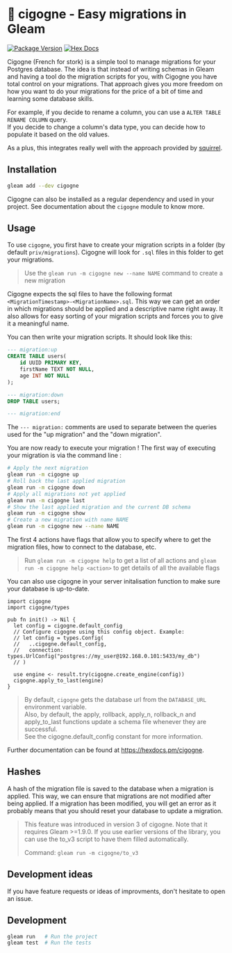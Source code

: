 # 🪽 cigogne - Easy migrations in Gleam

[![Package Version](https://img.shields.io/hexpm/v/cigogne)](https://hex.pm/packages/cigogne)
[![Hex Docs](https://img.shields.io/badge/hex-docs-ffaff3)](https://hexdocs.pm/cigogne/)

Cigogne (French for stork) is a simple tool to manage migrations for your Postgres database.
The idea is that instead of writing schemas in Gleam and having a tool do the migration scripts for you,
with Cigogne you have total control on your migrations. That approach gives you more freedom on how you want to do
your migrations for the price of a bit of time and learning some database skills.

For example, if you decide to rename a column, you can use a `ALTER TABLE RENAME COLUMN` query.  
If you decide to change a column's data type, you can decide how to populate it based on the old values.

As a plus, this integrates really well with the approach provided by [squirrel](https://hexdocs.pm/squirrel/).

## Installation

```sh
gleam add --dev cigogne
```

Cigogne can also be installed as a regular dependency and used in your project. See documentation about the `cigogne` module to know more.

## Usage

To use `cigogne`, you first have to create your migration scripts in a folder (by default `priv/migrations`).
Cigogne will look for `.sql` files in this folder to get your migrations.

> Use the `gleam run -m cigogne new --name NAME` command to create a new migration

Cigogne expects the sql files to have the following format `<MigrationTimestamp>-<MigrationName>.sql`. This way we
can get an order in which migrations should be applied and a descriptive name right away. It also
allows for easy sorting of your migration scripts and forces you to give it a meaningful name.

You can then write your migration scripts. It should look like this:

```sql
--- migration:up
CREATE TABLE users(
    id UUID PRIMARY KEY,
    firstName TEXT NOT NULL,
    age INT NOT NULL
);

--- migration:down
DROP TABLE users;

--- migration:end
```

The `--- migration:` comments are used to separate between the queries used for the "up migration" and the "down migration".

You are now ready to execute your migration ! The first way of executing your migration is via the command line :

```sh
# Apply the next migration
gleam run -m cigogne up
# Roll back the last applied migration
gleam run -m cigogne down
# Apply all migrations not yet applied
gleam run -m cigogne last
# Show the last applied migration and the current DB schema
gleam run -m cigogne show
# Create a new migration with name NAME
gleam run -m cigogne new --name NAME
```

The first 4 actions have flags that allow you to specify where to get the migration files, how to connect to the database, etc.

> Run `gleam run -m cigogne help` to get a list of all actions and `gleam run -m cigogne help <action>` to get details of all the available flags

You can also use cigogne in your server initalisation function to make sure your database is up-to-date.

```gleam
import cigogne
import cigogne/types

pub fn init() -> Nil {
  let config = cigogne.default_config
  // Configure cigogne using this config object. Example:
  // let config = types.Config(
  //   ..cigogne.default_config,
  //   connection: types.UrlConfig("postgres://my_user@192.168.0.101:5433/my_db")
  // )

  use engine <- result.try(cigogne.create_engine(config))
  cigogne.apply_to_last(engine)
}
```

> By default, `cigogne` gets the database url from the `DATABASE_URL` environment variable.  
> Also, by default, the apply, rollback, apply_n, rollback_n and apply_to_last functions update a schema file
> whenever they are successful.  
> See the cigogne.default_config constant for more information.

Further documentation can be found at <https://hexdocs.pm/cigogne>.

## Hashes

A hash of the migration file is saved to the database when a migration is applied. This way, we can ensure that migrations are not modified after being applied. If a migration has been modified, you will get an error as it probably means that you should reset your database to update a migration.

> This feature was introduced in version 3 of cigogne.
> Note that it requires Gleam >=1.9.0.
> If you use earlier versions of the library, you can use the to_v3 script to have them filled automatically.
>
> Command: `gleam run -m cigogne/to_v3`

## Development ideas

If you have feature requests or ideas of improvments, don't hesitate to open an issue.

## Development

```sh
gleam run   # Run the project
gleam test  # Run the tests
```
